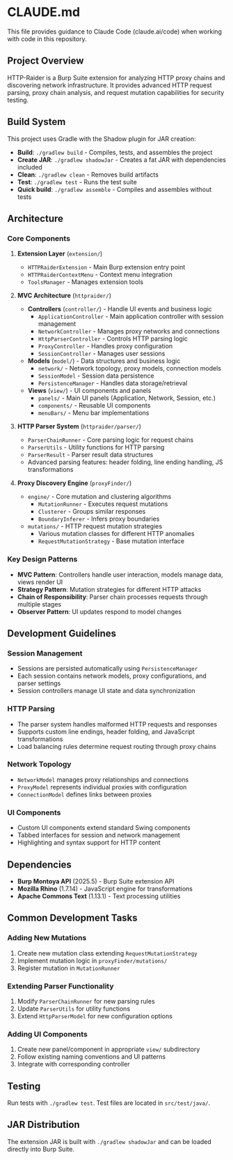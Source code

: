 # CLAUDE.md

This file provides guidance to Claude Code (claude.ai/code) when working with code in this repository.

## Project Overview

HTTP-Raider is a Burp Suite extension for analyzing HTTP proxy chains and discovering network infrastructure. It provides advanced HTTP request parsing, proxy chain analysis, and request mutation capabilities for security testing.

## Build System

This project uses Gradle with the Shadow plugin for JAR creation:

- **Build**: `./gradlew build` - Compiles, tests, and assembles the project
- **Create JAR**: `./gradlew shadowJar` - Creates a fat JAR with dependencies included
- **Clean**: `./gradlew clean` - Removes build artifacts
- **Test**: `./gradlew test` - Runs the test suite
- **Quick build**: `./gradlew assemble` - Compiles and assembles without tests

## Architecture

### Core Components

1. **Extension Layer** (`extension/`)
   - `HTTPRaiderExtension` - Main Burp extension entry point
   - `HTTPRaiderContextMenu` - Context menu integration
   - `ToolsManager` - Manages extension tools

2. **MVC Architecture** (`httpraider/`)
   - **Controllers** (`controller/`) - Handle UI events and business logic
     - `ApplicationController` - Main application controller with session management
     - `NetworkController` - Manages proxy networks and connections
     - `HttpParserController` - Controls HTTP parsing logic
     - `ProxyController` - Handles proxy configuration
     - `SessionController` - Manages user sessions
   - **Models** (`model/`) - Data structures and business logic
     - `network/` - Network topology, proxy models, connection models
     - `SessionModel` - Session data persistence
     - `PersistenceManager` - Handles data storage/retrieval
   - **Views** (`view/`) - UI components and panels
     - `panels/` - Main UI panels (Application, Network, Session, etc.)
     - `components/` - Reusable UI components
     - `menuBars/` - Menu bar implementations

3. **HTTP Parser System** (`httpraider/parser/`)
   - `ParserChainRunner` - Core parsing logic for request chains
   - `ParserUtils` - Utility functions for HTTP parsing
   - `ParserResult` - Parser result data structures
   - Advanced parsing features: header folding, line ending handling, JS transformations

4. **Proxy Discovery Engine** (`proxyFinder/`)
   - `engine/` - Core mutation and clustering algorithms
     - `MutationRunner` - Executes request mutations
     - `Clusterer` - Groups similar responses
     - `BoundaryInferer` - Infers proxy boundaries
   - `mutations/` - HTTP request mutation strategies
     - Various mutation classes for different HTTP anomalies
     - `RequestMutationStrategy` - Base mutation interface

### Key Design Patterns

- **MVC Pattern**: Controllers handle user interaction, models manage data, views render UI
- **Strategy Pattern**: Mutation strategies for different HTTP attacks
- **Chain of Responsibility**: Parser chain processes requests through multiple stages
- **Observer Pattern**: UI updates respond to model changes

## Development Guidelines

### Session Management
- Sessions are persisted automatically using `PersistenceManager`
- Each session contains network models, proxy configurations, and parser settings
- Session controllers manage UI state and data synchronization

### HTTP Parsing
- The parser system handles malformed HTTP requests and responses
- Supports custom line endings, header folding, and JavaScript transformations
- Load balancing rules determine request routing through proxy chains

### Network Topology
- `NetworkModel` manages proxy relationships and connections
- `ProxyModel` represents individual proxies with configuration
- `ConnectionModel` defines links between proxies

### UI Components
- Custom UI components extend standard Swing components
- Tabbed interfaces for session and network management
- Highlighting and syntax support for HTTP content

## Dependencies

- **Burp Montoya API** (2025.5) - Burp Suite extension API
- **Mozilla Rhino** (1.7.14) - JavaScript engine for transformations
- **Apache Commons Text** (1.13.1) - Text processing utilities

## Common Development Tasks

### Adding New Mutations
1. Create new mutation class extending `RequestMutationStrategy`
2. Implement mutation logic in `proxyFinder/mutations/`
3. Register mutation in `MutationRunner`

### Extending Parser Functionality
1. Modify `ParserChainRunner` for new parsing rules
2. Update `ParserUtils` for utility functions
3. Extend `HttpParserModel` for new configuration options

### Adding UI Components
1. Create new panel/component in appropriate `view/` subdirectory
2. Follow existing naming conventions and UI patterns
3. Integrate with corresponding controller

## Testing

Run tests with `./gradlew test`. Test files are located in `src/test/java/`.

## JAR Distribution

The extension JAR is built with `./gradlew shadowJar` and can be loaded directly into Burp Suite.